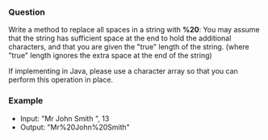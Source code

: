 ### Question

Write a method to replace all spaces in a string with __%20__: You may assume that the string has sufficient space at the end to hold the additional characters, and that you are given the "true" length of the string. (where "true" length ignores the extra space at the end of the string) 

If implementing in Java, please use a character array so that you can perform this operation in place.

### Example

- Input: "Mr John Smith ", 13
- Output: "Mr%20John%20Smith"
